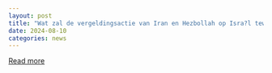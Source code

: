 ```yaml
---
layout: post
title: "Wat zal de vergeldingsactie van Iran en Hezbollah op Isra?l teweegbrengen? ?Je kunt niet je hele samenleving beschermen?"
date: 2024-08-10
categories: news
---
```


[Read more](https://www.humo.be/achter-het-nieuws/wat-zal-de-vergeldingsactie-van-iran-en-hezbollah-op-israel-teweegbrengen-je-kunt-niet-je-hele-samenleving-beschermen~b45d45ac/)
